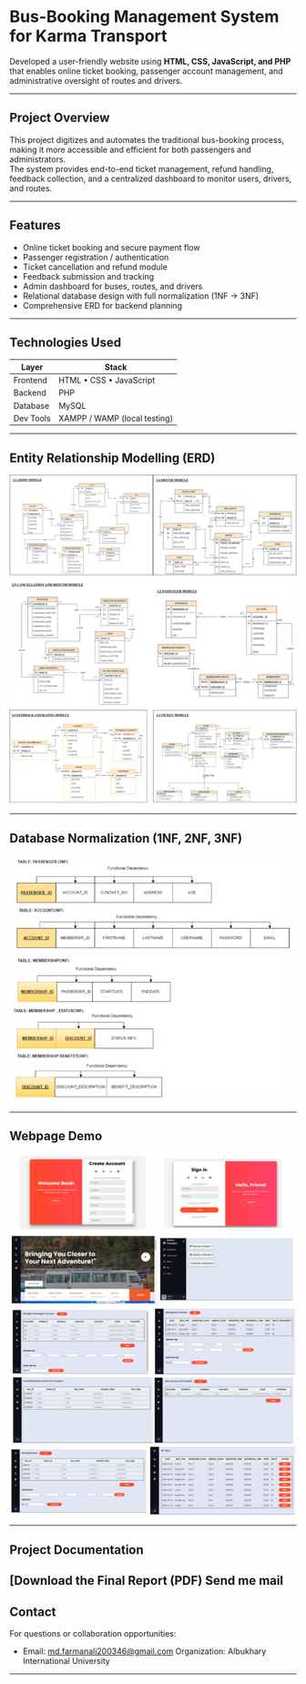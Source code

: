 # Bus-Booking Management System for Karma Transport

Developed a user-friendly website using **HTML, CSS, JavaScript, and PHP** that enables online ticket booking, passenger account management, and administrative oversight of routes and drivers.

---

## Project Overview

This project digitizes and automates the traditional bus-booking process, making it more accessible and efficient for both passengers and administrators.  
The system provides end-to-end ticket management, refund handling, feedback collection, and a centralized dashboard to monitor users, drivers, and routes.

---

## Features

- Online ticket booking and secure payment flow  
- Passenger registration / authentication  
- Ticket cancellation and refund module  
- Feedback submission and tracking  
- Admin dashboard for buses, routes, and drivers  
- Relational database design with full normalization (1NF → 3NF)  
- Comprehensive ERD for backend planning  

---

## Technologies Used

| Layer      | Stack                         |
|------------|------------------------------|
| Frontend   | HTML • CSS • JavaScript      |
| Backend    | PHP                          |
| Database   | MySQL                        |
| Dev Tools  | XAMPP / WAMP (local testing) |

---

## Entity Relationship Modelling (ERD)

![Admin & Driver ERD](admin_driver.png)
![Passenger & Refund ERD](passenger_refund.png)
![Ticket Feedback ERD](ticket_feedback.png)

---

## Database Normalization (1NF, 2NF, 3NF)

![Normalization Diagram](normalization.png)

---

## Webpage Demo

![Homepage](webpage1.png)
![Booking Page](webpage2.png)
![Admin Dashboard](webpage3.png)

---

## Project Documentation

[Download the Final Report (PDF)
Send me mail
---

## Contact

For questions or collaboration opportunities:  

- Email: md.farmanali200346@gmail.com
  Organization: Albukhary International University 

---
